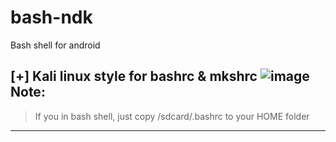 # bash-ndk

Bash shell for android

[+] Kali linux style for bashrc & mkshrc
![image](./images/images.jpg)
Note:
---
> If you in bash shell, just copy /sdcard/.bashrc to your HOME folder
---
